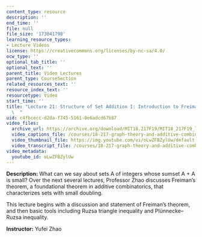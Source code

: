 ```yaml
---
content_type: resource
description: ''
end_time: ''
file: null
file_size: '173041798'
learning_resource_types:
- Lecture Videos
license: https://creativecommons.org/licenses/by-nc-sa/4.0/
ocw_type: ''
optional_tab_title: ''
optional_text: ''
parent_title: Video Lectures
parent_type: CourseSection
related_resources_text: ''
resource_index_text: ''
resourcetype: Video
start_time: ''
title: "Lecture 21: Structure of Set Addition I: Introduction to Freiman\u2019s Theorem\
  \  "
uid: c4fbcecc-d2da-f745-5161-0e6adcd67b87
video_files:
  archive_url: https://archive.org/download/MIT18.217F19/MIT18_217F19_lec21_300k.mp4
  video_captions_file: /courses/18-217-graph-theory-and-additive-combinatorics-fall-2019/5fc8ad59b6a85720a90c6c59f7be11f2_oLwZFBZylUw.vtt
  video_thumbnail_file: https://img.youtube.com/vi/oLwZFBZylUw/default.jpg
  video_transcript_file: /courses/18-217-graph-theory-and-additive-combinatorics-fall-2019/f011ee6769c3d95d2c5b90ee073bec44_oLwZFBZylUw.pdf
video_metadata:
  youtube_id: oLwZFBZylUw
---
```


**Description:** What can we say about sets A of integers whose sumset A + A is small? Over the next several lectures, Professor Zhao discusses Freiman’s theorem, a foundational theorem in additive combinatorics, that characterizes sets with small doubling.

This lecture begins with a discussion and statement of Freiman’s theorem, and then basic tools including Ruzsa triangle inequality and Plünnecke–Ruzsa inequality.

**Instructor:** Yufei Zhao

